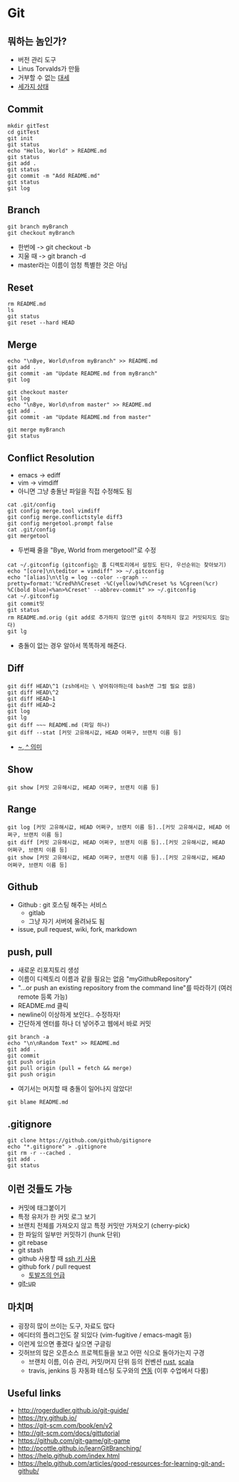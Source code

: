 # Git #
## 뭐하는 놈인가? ##
- 버전 관리 도구
- Linus Torvalds가 만듦
- 거부할 수 없는 [대세](https://www.google.com/trends/explore#q=%2Fm%2F012ct9%2C%20%2Fm%2F05vqwg%2C%20%2Fm%2F08441_&cmpt=q&tz=Etc%2FGMT-9)
- [세가지 상태](https://git-scm.com/book/en/v2/Getting-Started-Git-Basics#The-Three-States)

## Commit ##
~~~
mkdir gitTest
cd gitTest
git init
git status
echo "Hello, World" > README.md
git status
git add .
git status
git commit -m "Add README.md"
git status
git log  
~~~

## Branch ##
~~~
git branch myBranch
git checkout myBranch 
~~~
- 한번에 -> git checkout -b
- 지울 때 -> git branch -d
- master라는 이름이 엄청 특별한 것은 아님

## Reset ##
~~~
rm README.md
ls
git status
git reset --hard HEAD
~~~

## Merge ##
~~~
echo "\nBye, World\nfrom myBranch" >> README.md
git add .
git commit -am "Update README.md from myBranch"
git log

git checkout master
git log
echo "\nBye, World\nfrom master" >> README.md
git add .
git commit -am "Update README.md from master"

git merge myBranch
git status
~~~

## Conflict Resolution ##
- emacs -> ediff
- vim -> vimdiff
- 아니면 그냥 충돌난 파일을 직접 수정해도 됨

~~~
cat .git/config
git config merge.tool vimdiff
git config merge.conflictstyle diff3
git config mergetool.prompt false
cat .git/config
git mergetool
~~~
- 두번째 줄을 "Bye, World from mergetool!"로 수정
~~~
cat ~/.gitconfig (gitconfig는 홈 디렉토리에서 설정도 된다, 우선순위는 찾아보기)
echo "[core]\n\teditor = vimdiff" >> ~/.gitconfig
echo "[alias]\n\tlg = log --color --graph --pretty=format:'%Cred%h%Creset -%C(yellow)%d%Creset %s %Cgreen(%cr) %C(bold blue)<%an>%Creset' --abbrev-commit" >> ~/.gitconfig
cat ~/.gitconfig
git commit밋
git status
rm README.md.orig (git add로 추가하지 않으면 git이 추적하지 않고 커밋되지도 않는다)
git lg
~~~
- 충돌이 없는 경우 알아서 똑똑하게 해준다.

## Diff ##
~~~
git diff HEAD\^1 (zsh에서는 \ 넣어줘야하는데 bash면 그럴 필요 없음)
git diff HEAD\^2 
git diff HEAD~1
git diff HEAD~2
git log 
git lg
git diff ~~~ README.md (파일 하나)
git diff --stat [커밋 고유해시값, HEAD 어쩌구, 브랜치 이름 등]
~~~
- [~, ^ 의미](http://stackoverflow.com/questions/2221658/whats-the-difference-between-head-and-head-in-git)

## Show ##
~~~
git show [커밋 고유해시값, HEAD 어쩌구, 브랜치 이름 등]
~~~

## Range ##
~~~
git log [커밋 고유해시값, HEAD 어쩌구, 브랜치 이름 등]..[커밋 고유해시값, HEAD 어쩌구, 브랜치 이름 등]
git diff [커밋 고유해시값, HEAD 어쩌구, 브랜치 이름 등]..[커밋 고유해시값, HEAD 어쩌구, 브랜치 이름 등]
git show [커밋 고유해시값, HEAD 어쩌구, 브랜치 이름 등]..[커밋 고유해시값, HEAD 어쩌구, 브랜치 이름 등]
~~~

## Github ##
- Github : git 호스팅 해주는 서비스
  - gitlab
  - 그냥 자기 서버에 올려놔도 됨
- issue, pull request, wiki, fork, markdown

## push, pull ##
- 새로운 리포지토리 생성
- 이름이 디렉토리 이름과 같을 필요는 없음 "myGithubRepository"
- "…or push an existing repository from the command line"를 따라하기 (여러 remote 등록 가능)
- README.md 클릭
- newline이 이상하게 보인다.. 수정하자!
- 간단하게 엔터를 하나 더 넣어주고 웹에서 바로 커밋
~~~
git branch -a
echo "\n\nRandom Text" >> README.md 
git add . 
git commit
git push origin
git pull origin (pull = fetch && merge)
git push origin
~~~
- 여기서는 머지할 때 충돌이 일어나지 않았다!
~~~
git blame README.md
~~~

## .gitignore ##
~~~
git clone https://github.com/github/gitignore
echo "*.gitignore" > .gitignore
git rm -r --cached .
git add .
git status
~~~

## 이런 것들도 가능 ##
- 커밋에 태그붙이기
- 특정 유저가 한 커밋 로그 보기
- 브랜치 전체를 가져오지 않고 특정 커밋만 가져오기 (cherry-pick)
- 한 파일의 일부만 커밋하기 (hunk 단위)
- git rebase
- git stash
- github 사용할 때 [ssh 키 사용](https://help.github.com/articles/generating-ssh-keys/)
- github fork / pull request
  - [토발즈의 언급](https://github.com/torvalds/linux/pull/17#issuecomment-5654674)
- [git-up](https://github.com/aanand/git-up)

## 마치며 ##
- 굉장히 많이 쓰이는 도구, 자료도 많다
- 에디터의 플러그인도 잘 되있다 (vim-fugitive / emacs-magit 등)
- 이런게 있으면 좋겠다 싶으면 구글링
- 깃허브의 많은 오픈소스 프로젝트들을 보고 어떤 식으로 돌아가는지 구경
  - 브랜치 이름, 이슈 관리, 커밋/머지 단위 등의 컨벤션 [rust](https://github.com/rust-lang/rust/blob/master/CONTRIBUTING.md), [scala](https://github.com/scala/scala/blob/2.11.x/CONTRIBUTING.md)
  - travis, jenkins 등 자동화 테스팅 도구와의 [연동](https://github.com/rust-lang/rust/pulls) (이후 수업에서 다룸)
  
## Useful links ##
- http://rogerdudler.github.io/git-guide/
- https://try.github.io/
- https://git-scm.com/book/en/v2
- http://git-scm.com/docs/gittutorial
- https://github.com/git-game/git-game
- http://pcottle.github.io/learnGitBranching/
- https://help.github.com/index.html
- https://help.github.com/articles/good-resources-for-learning-git-and-github/

